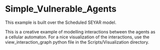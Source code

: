 # Simple_Vulnerable_Agents
This example is built over the Scheduled SEYAR model.

This is a creative example of modelling interactions between the agents as a cellular automaton. For a nice visualization of the interactions, use the view_interaction_graph python file in the Scripts/Visualization directory.
